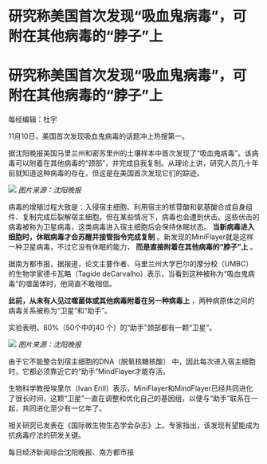 # 研究称美国首次发现“吸血鬼病毒”，可附在其他病毒的“脖子”上

# 研究称美国首次发现“吸血鬼病毒”，可附在其他病毒的“脖子”上

每经编辑：杜宇

11月10日，美国首次发现吸血鬼病毒的话题冲上热搜第一。

据沈阳晚报美国马里兰州和密苏里州的土壤样本中首次发现了“吸血鬼病毒”。该病毒可以附着在其他病毒的“颈部”，并完成自我复制。从理论上讲，研究人员几十年前就知道这种病毒的存在，但这是在美国首次发现它们的踪迹。

![](https://inews.gtimg.com/om_bt/O_Zm1C-30jRClC8CAxOpSW9rGzVXkrqnWozsJnDwoqRp4AA/1000)
_图片来源：沈阳晚报_

病毒的增殖过程大致是：入侵宿主细胞、利用宿主的核苷酸和氨基酸合成自身组件、复制完成后裂解宿主细胞。但在某些情况下，病毒也会遭到伏击。这些伏击的病毒被称为卫星病毒，这类病毒进入宿主细胞后会保持休眠状态。
**当新病毒进入细胞时，休眠病毒才会苏醒并接管指令完成复制** 。新发现的MiniFlayer就是这样一种卫星病毒，不过它没有休眠的能力，
**而是直接附着在其他病毒的“脖子”上** 。

据南方都市报，据报道，论文主要作者、马里兰州大学巴尔的摩分校（UMBC）的生物学家德卡瓦略（Tagide
deCarvalho）表示，当看到这种被称为“吸血鬼病毒”的噬菌体时，他简直不敢相信。

**此前，从未有人见过噬菌体或其他病毒附着在另一种病毒上** ，两种病原体之间的病毒关系被称为“卫星”和“助手”。

实验表明，80%（50个中的40 个）的“助手”颈部都有一颗“卫星”。

![](https://inews.gtimg.com/om_bt/OPynwRgW3JbhH7khCQvsfT_ZXf4JOREBKnHrsL7t2LrhsAA/1000)
_图片来源：沈阳晚报_

由于它不能整合到宿主细胞的DNA（脱氧核糖核酸） 中，因此每次进入宿主细胞时，它都必须靠近它的“助手”MindFlayer才能存活。

生物科学教授埃里尔（Ivan
Erill）表示，MiniFlayer和MindFlayer已经共同进化了很长时间，这颗“卫星”一直在调整和优化自己的基因组，以便与“助手”联系在一起，共同进化至少有一亿年了。

相关研究已发表在《国际微生物生态学会杂志》上。专家指出，该发现有望能成为抗病毒疗法的研发关键。

每日经济新闻综合沈阳晚报、南方都市报

